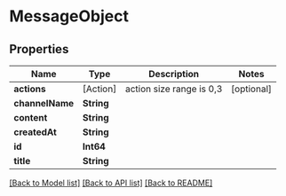 # MessageObject

## Properties
Name | Type | Description | Notes
------------ | ------------- | ------------- | -------------
**actions** | [Action] | action size range is 0,3 | [optional] 
**channelName** | **String** |  | 
**content** | **String** |  | 
**createdAt** | **String** |  | 
**id** | **Int64** |  | 
**title** | **String** |  | 

[[Back to Model list]](../README.md#documentation-for-models) [[Back to API list]](../README.md#documentation-for-api-endpoints) [[Back to README]](../README.md)


